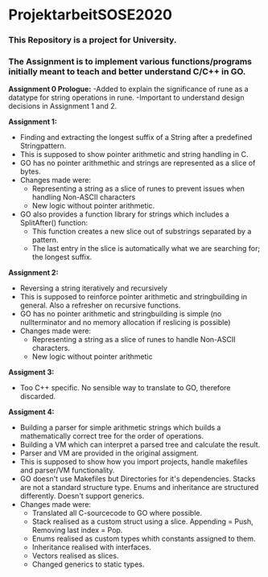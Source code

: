# ProjektarbeitSOSE2020

### This Repository is a project for University.
### The Assignment is to implement various functions/programs initially meant to teach and better understand C/C++ in GO.

**Assignment 0 Prologue:**
-Added to explain the significance of rune as a datatype for string operations in rune.
-Important to understand design decisions in Assignment 1 and 2.
 
**Assignment 1:**
- Finding and extracting the longest suffix of a String after a predefined Stringpattern.
- This is supposed to show pointer arithmetic and string handling in C.
- GO has no pointer arithmethic and strings are represented as a slice of bytes.
- Changes made were:
  - Representing a string as a slice of runes to prevent issues when handling Non-ASCII characters
  - New logic without pointer arithmetic.
- GO also provides a function library for strings which includes a SplitAfter() function:
  - This function creates a new slice out of substrings separated by a pattern.
  - The last entry in the slice is automatically what we are searching for; the longest suffix.

**Assignment 2:**
- Reversing a string iteratively and recursively
- This is supposed to reinforce pointer arithmetic and stringbuilding in general. Also a refresher on recursive functions.
- GO has no pointer arithmetic and stringbuilding is simple (no nullterminator and no memory allocation if reslicing is possible)
- Changes made were:
  - Representing a string as a slice of runes to handle Non-ASCII characters.
  - New logic without pointer arithmetic

**Assigment 3:**
  - Too C++ specific. No sensible way to translate to GO, therefore discarded.

**Assigment 4:**
- Building a parser for simple arithmetic strings which builds a mathematically correct tree for the order of operations.
- Building a VM which can interpret a parsed tree and calculate the result.
- Parser and VM are provided in the original assigment.
- This is supposed to show how you import projects, handle makefiles and parser/VM functionality.
- GO doesn't use Makefiles but Directories for it's dependencies. Stacks are not a standard structure type. 
  Enums and inheritance are structured differently. Doesn't support generics.
- Changes made were:
  - Translated all C-sourcecode to GO where possible.
  - Stack realised as a custom struct using a slice. Appending = Push, Removing last index = Pop.
  - Enums realised as custom types whith constants assigned to them.		
  - Inheritance realised with interfaces.
  - Vectors realised as slices.
  - Changed generics to static types.